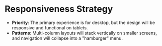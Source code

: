 # Responsiveness Strategy

  * **Priority**: The primary experience is for desktop, but the design will be responsive and functional on tablets.
  * **Patterns**: Multi-column layouts will stack vertically on smaller screens, and navigation will collapse into a "hamburger" menu.
